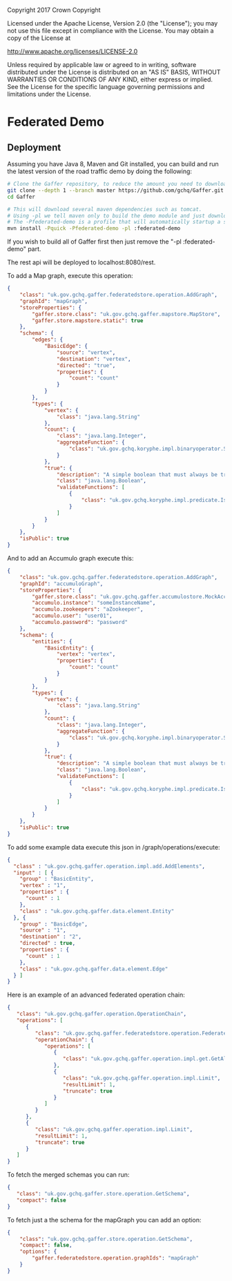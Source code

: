 Copyright 2017 Crown Copyright

Licensed under the Apache License, Version 2.0 (the "License");
you may not use this file except in compliance with the License.
You may obtain a copy of the License at

  http://www.apache.org/licenses/LICENSE-2.0

Unless required by applicable law or agreed to in writing, software
distributed under the License is distributed on an "AS IS" BASIS,
WITHOUT WARRANTIES OR CONDITIONS OF ANY KIND, either express or implied.
See the License for the specific language governing permissions and
limitations under the License.

Federated Demo
=============

## Deployment
Assuming you have Java 8, Maven and Git installed, you can build and run the latest version of the road traffic demo by doing the following:

```bash
# Clone the Gaffer repository, to reduce the amount you need to download this will only clone the master branch with a depth of 1 so there won't be any history.
git clone --depth 1 --branch master https://github.com/gchq/Gaffer.git
cd Gaffer

# This will download several maven dependencies such as tomcat.
# Using -pl we tell maven only to build the demo module and just download the other Gaffer binaries from maven.
# The -Pfederated-demo is a profile that will automatically startup a standalone instance of tomcat with the REST API and UI deployed.
mvn install -Pquick -Pfederated-demo -pl :federated-demo
```

If you wish to build all of Gaffer first then just remove the "-pl :federated-demo" part.

The rest api will be deployed to localhost:8080/rest.

To add a Map graph, execute this operation:

```json
{
    "class": "uk.gov.gchq.gaffer.federatedstore.operation.AddGraph",
    "graphId": "mapGraph",
    "storeProperties": {
        "gaffer.store.class": "uk.gov.gchq.gaffer.mapstore.MapStore",
        "gaffer.store.mapstore.static": true
    },
    "schema": {
        "edges": {
            "BasicEdge": {
                "source": "vertex",
                "destination": "vertex",
                "directed": "true",
                "properties": {
                    "count": "count"
                }
            }
        },
        "types": {
            "vertex": {
                "class": "java.lang.String"
            },
            "count": {
                "class": "java.lang.Integer",
                "aggregateFunction": {
                    "class": "uk.gov.gchq.koryphe.impl.binaryoperator.Sum"
                }
            },
            "true": {
                "description": "A simple boolean that must always be true.",
                "class": "java.lang.Boolean",
                "validateFunctions": [
                    {
                        "class": "uk.gov.gchq.koryphe.impl.predicate.IsTrue"
                    }
                ]
            }
        }
    },
    "isPublic": true
}
```

And to add an Accumulo graph execute this:

```json
{
    "class": "uk.gov.gchq.gaffer.federatedstore.operation.AddGraph",
    "graphId": "accumuloGraph",
    "storeProperties": {
        "gaffer.store.class": "uk.gov.gchq.gaffer.accumulostore.MockAccumuloStore",
        "accumulo.instance": "someInstanceName",
        "accumulo.zookeepers": "aZookeeper",
        "accumulo.user": "user01",
        "accumulo.password": "password"
    },
    "schema": {
        "entities": {
            "BasicEntity": {
                "vertex": "vertex",
                "properties": {
                    "count": "count"
                }
            }
        },
        "types": {
            "vertex": {
                "class": "java.lang.String"
            },
            "count": {
                "class": "java.lang.Integer",
                "aggregateFunction": {
                    "class": "uk.gov.gchq.koryphe.impl.binaryoperator.Sum"
                }
            },
            "true": {
                "description": "A simple boolean that must always be true.",
                "class": "java.lang.Boolean",
                "validateFunctions": [
                    {
                        "class": "uk.gov.gchq.koryphe.impl.predicate.IsTrue"
                    }
                ]
            }
        }
    },
    "isPublic": true
}
```


To add some example data execute this json in /graph/operations/execute:

```json
{
  "class" : "uk.gov.gchq.gaffer.operation.impl.add.AddElements",
  "input" : [ {
    "group" : "BasicEntity",
    "vertex" : "1",
    "properties" : {
      "count" : 1
    },
    "class" : "uk.gov.gchq.gaffer.data.element.Entity"
  }, {
    "group" : "BasicEdge",
    "source" : "1",
    "destination" : "2",
    "directed" : true,
    "properties" : {
      "count" : 1
    },
    "class" : "uk.gov.gchq.gaffer.data.element.Edge"
  } ]
}
```

Here is an example of an advanced federated operation chain:

```json
{
   "class": "uk.gov.gchq.gaffer.operation.OperationChain",
   "operations": [
      {
         "class": "uk.gov.gchq.gaffer.federatedstore.operation.FederatedOperationChain",
         "operationChain": {
            "operations": [
               {
                  "class": "uk.gov.gchq.gaffer.operation.impl.get.GetAllElements"
               },
               {
                  "class": "uk.gov.gchq.gaffer.operation.impl.Limit",
                  "resultLimit": 1,
                  "truncate": true
               }
            ]
         }
      },
      {
         "class": "uk.gov.gchq.gaffer.operation.impl.Limit",
         "resultLimit": 1,
         "truncate": true
      }
   ]
}
```

To fetch the merged schemas you can run:

```json
{
   "class": "uk.gov.gchq.gaffer.store.operation.GetSchema",
   "compact": false
}
```

To fetch just a the schema for the mapGraph you can add an option:
```json
{
    "class": "uk.gov.gchq.gaffer.store.operation.GetSchema",
    "compact": false,
    "options": {
        "gaffer.federatedstore.operation.graphIds": "mapGraph"
    }
}
```